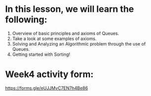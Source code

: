 # In this lesson, we will learn the following:

1) Overview of basic principles and axioms of Queues.
2) Take a look at some examples of axioms.
3) Solving and Analyzing an Algorithmic problem through the use of Queues.
4) Getting started with Sorting!

# Week4 activity form:
https://forms.gle/eUJJMvC7EN7h4Be86






